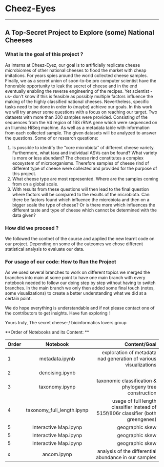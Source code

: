 # Cheez-Eyes
---

## A Top-Secret Project to Explore (some) National Cheeses

### What is the goal of this project ?
As interns at Cheez-Eyez, our goal is to artificially replicate cheese microbiomes of other national cheeses to flood the market with cheap imitations. For years spies around the world collected cheese samples. Finally, we as a secret union of soon-to-be pro computer scientist have the honorable opportunity to leak the secret of cheese and in the end eventually enabling the reverse engineering of the recipes. Yet scientist -us- don't know if this is feasible as possibly multiple factors influence the making of the highly classified national cheeses. Nevertheless, specific tasks need to be done in order to (maybe) achieve our goals. In this work we will try answer some questions with a focus on reaching our target. Two datasets with more than 300 samples were provided. Consisting of the sequences from the V4 region of 16S rRNA gene which were sequenced on an Illumina HiSeq machine. As well as a metadata table with information from each collected sample. The given datasets will be analyzed to answer the questions. Some of or research questions: 
1. Is possible to identify the “core microbiota” of different cheese variety. Furthermore, what taxa and individual ASVs can be found? What variety is more or less abundant? The cheese rind constitutes a complex ecosystem of microorganisms. Therefore samples of cheese rind of different type of cheese were collected and provided for the purpose of this project. 
2. What cheese type are most represented. Where are the samples coming from on a global scale. 
3. With results from these questions will then lead to the final question where factors will be compared to the results of the microbiota. Can there be factors found which influence the microbiota and then on a bigger scale the type of cheese? Or is there more which influences the different taste and type of cheese which cannot be determined with the data given?

### How did we proceed ?
We followed the contnet of the course and applied the new learnt code on our project. Depending on some of the outcomes we chose different statistical analysis to evaluate our data. 

### For usage of our code: How to Run the Project
As we used several branches to work on different topics we merged the branches into main at some point to have one main branch with every notebook needed to follow our doing step by step without having to switch branches. In the main branch we only then added some final touch (notes, some visualizations) to create a better understanding what we did at a certain point. 

We do hope everything is understandable and if not please contact one of the contributors to get insights. 
Have fun exploring !

Yours truly,
The secret cheese-/ bioinformatics lovers group

**Order of Notebooks and its Content: **

| Order   |      Notebook      |  Content/Goal |
|----------|:-------------:|------:|
| 1 |  metadata.ipynb | exploration of metadata nad generation of various visualizations |
| 2 |    denoising.ipynb   |    |
| 3 | taxonomy.ipynp |    taxonomic classification & phylogeny tree construction |
| 4 | taxonomy_full_length.ipynp |    usage of full length classifier instead of 515f/806r classifier (both greengenes) |
| 5 | Interactive Map.ipynp |    geographic skew |
| 5 | Interactive Map.ipynp |    geographic skew |
| 5 | Interactive Map.ipynp |    geographic skew |
| x | ancom.ipynp |    analysis of the differential abundance in our samples |
